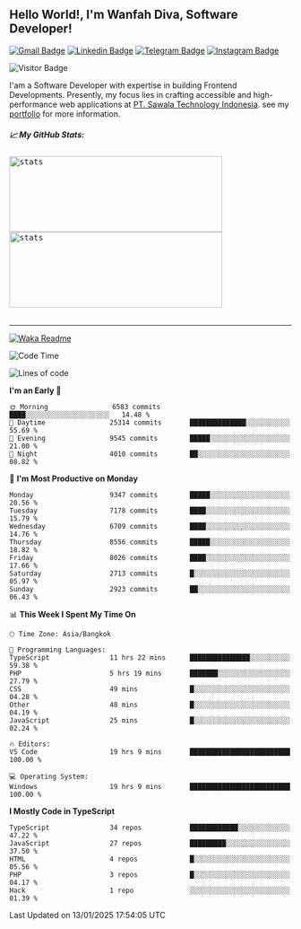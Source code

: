 ## Hello World!, I'm Wanfah Diva, Software Developer!

[![Gmail Badge](https://img.shields.io/badge/-Gmail-white?style=plastic&logo=Gmail&link=mailto:aditputrafirmansyah@gmail.com)](mailto:wanfahdivaa@gmail.com)
[![Linkedin Badge](https://img.shields.io/badge/-LinkedIn-blue?style=plastic&logo=Linkedin&link=https://www.linkedin.com/in/aditputrafirmansyah/)](https://www.linkedin.com/in/wanfahdiva/)
[![Telegram Badge](https://img.shields.io/badge/-Telegram-blue?style=plastic&logo=telegram&link=https://t.me/Adithya_13)](https://t.me/wanfahdiva)
[![Instagram Badge](https://img.shields.io/badge/-Instagram-white?style=plastic&logo=instagram&link=https://www.instagram.com/adithya_firmansyahputra/)](https://www.instagram.com/wnfhdva/)

![Visitor Badge](https://visitor-badge.laobi.icu/badge?page_id=wanfahdiva.wanfahdiva)

<p>
I'am a Software Developer with expertise in building Frontend Developments.
Presently, my focus lies in crafting accessible and high-performance web applications at  <a href="https://sawala/tech" target="_blank">PT. Sawala Technology Indonesia</a>. see my <a href="http://wanfahdiva-com.vercel.app/" target="_blank">portfolio</a> for more information.
</p>

<h5 align="left">
  
📈 **My GitHub Stats:**

</h5>

<div align="left">
<kbd>
  <img height="135em" width="380em" alt="stats" src="https://github-readme-stats.vercel.app/api?username=wanfahdiva&theme=transparent&hide_border=true&include_all_commits=true&hide_title=true"></kbd>
</kbd>
<kbd>
    <img height="135em" width="380em" alt="stats" src="https://github-readme-activity-graph.vercel.app/graph?username=wanfahdiva&theme=react&hide_title=true"></kbd>
</div>

<br />

---

[![Waka Readme](https://github.com/wanfahdiva/wanfahdiva/actions/workflows/waka.yml/badge.svg)](https://github.com/wanfahdiva/wanfahdiva/actions/workflows/waka.yml)

<!--START_SECTION:waka-->
![Code Time](http://img.shields.io/badge/Code%20Time-1%2C602%20hrs%2059%20mins-blue)

![Lines of code](https://img.shields.io/badge/From%20Hello%20World%20I%27ve%20Written-22.0%20million%20lines%20of%20code-blue)

**I'm an Early 🐤** 

```text
🌞 Morning                6583 commits        ████░░░░░░░░░░░░░░░░░░░░░   14.48 % 
🌆 Daytime                25314 commits       ██████████████░░░░░░░░░░░   55.69 % 
🌃 Evening                9545 commits        █████░░░░░░░░░░░░░░░░░░░░   21.00 % 
🌙 Night                  4010 commits        ██░░░░░░░░░░░░░░░░░░░░░░░   08.82 % 
```
📅 **I'm Most Productive on Monday** 

```text
Monday                   9347 commits        █████░░░░░░░░░░░░░░░░░░░░   20.56 % 
Tuesday                  7178 commits        ████░░░░░░░░░░░░░░░░░░░░░   15.79 % 
Wednesday                6709 commits        ████░░░░░░░░░░░░░░░░░░░░░   14.76 % 
Thursday                 8556 commits        █████░░░░░░░░░░░░░░░░░░░░   18.82 % 
Friday                   8026 commits        ████░░░░░░░░░░░░░░░░░░░░░   17.66 % 
Saturday                 2713 commits        █░░░░░░░░░░░░░░░░░░░░░░░░   05.97 % 
Sunday                   2923 commits        ██░░░░░░░░░░░░░░░░░░░░░░░   06.43 % 
```


📊 **This Week I Spent My Time On** 

```text
🕑︎ Time Zone: Asia/Bangkok

💬 Programming Languages: 
TypeScript               11 hrs 22 mins      ███████████████░░░░░░░░░░   59.38 % 
PHP                      5 hrs 19 mins       ███████░░░░░░░░░░░░░░░░░░   27.79 % 
CSS                      49 mins             █░░░░░░░░░░░░░░░░░░░░░░░░   04.28 % 
Other                    48 mins             █░░░░░░░░░░░░░░░░░░░░░░░░   04.19 % 
JavaScript               25 mins             █░░░░░░░░░░░░░░░░░░░░░░░░   02.24 % 

🔥 Editors: 
VS Code                  19 hrs 9 mins       █████████████████████████   100.00 % 

💻 Operating System: 
Windows                  19 hrs 9 mins       █████████████████████████   100.00 % 
```

**I Mostly Code in TypeScript** 

```text
TypeScript               34 repos            ████████████░░░░░░░░░░░░░   47.22 % 
JavaScript               27 repos            █████████░░░░░░░░░░░░░░░░   37.50 % 
HTML                     4 repos             █░░░░░░░░░░░░░░░░░░░░░░░░   05.56 % 
PHP                      3 repos             █░░░░░░░░░░░░░░░░░░░░░░░░   04.17 % 
Hack                     1 repo              ░░░░░░░░░░░░░░░░░░░░░░░░░   01.39 % 
```




 Last Updated on 13/01/2025 17:54:05 UTC
<!--END_SECTION:waka-->
